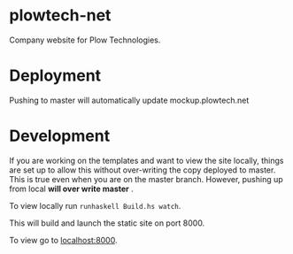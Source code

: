 plowtech-net
============
Company website for Plow Technologies. 

# Deployment

Pushing to master will automatically update mockup.plowtech.net


# Development

If you are working on the templates and want to view the site locally, things are set up to allow this without over-writing the copy deployed to master.
This is true even when you are on the master branch.  However, pushing up from local **will over write master** .

To view locally run ```runhaskell Build.hs watch```.

This will build and launch the static site on port 8000.

To view go to [localhost:8000](localhost:8000).
